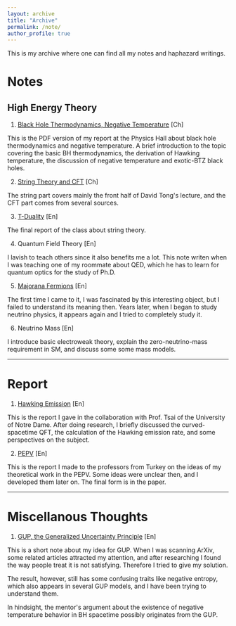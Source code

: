```yaml
---
layout: archive
title: "Archive"
permalink: /note/
author_profile: true
---
```


This is my archive where one can find all my notes and haphazard writings. 

# Notes
## High Energy Theory
 
1. [Black Hole Thermodynamics, Negative Temperature](../files/BH-T.pdf) [Ch]

This is the PDF version of my report at the Physics Hall about black hole thermodynamics and negative temperature. A brief introduction to the topic covering the basic BH thermodynamics, the derivation of Hawking temperature, the discussion of negative temperature and exotic-BTZ black holes. 

2. [String Theory and CFT](../files/stringtheory.pdf) [Ch]

The string part covers mainly the front half of David Tong's lecture, and the CFT part comes from several sources. 

3. [T-Duality](../files/Tduality.pdf) [En]

The final report of the class about string theory. 

4. Quantum Field Theory [En]

I lavish to teach others since it also benefits me a lot. This note writen when I was teaching one of my roommate about QED, which he has to learn for quantum optics for the study of Ph.D.

5. [Majorana Fermions](../files/majorana.pdf) [En]

The first time I came to it, I was fascinated by this interesting object, but I failed to understand its meaning then. Years later, when I began to study neutrino physics, it appears again and I tried to completely study it. 

6. Neutrino Mass [En]

I introduce basic electroweak theory, explain the zero-neutrino-mass requirement in SM, and discuss some some mass models. 

---
# Report
1. [Hawking Emission](../files/hawkingppt.pdf) [En]

This is the report I gave in the collaboration with Prof. Tsai of the University of Notre Dame. After doing research, I briefly discussed the curved-spacetime QFT, the calculation of the Hawking emission rate, and some perspectives on the subject.  

2. [PEPV](../files/pepv.pdf) [En]

This is the report I made to the professors from Turkey on the ideas of my theoretical work in the PEPV. Some ideas were unclear then, and I developed them later on. The final form is in the paper. 



---

# Miscellanous Thoughts 
1. [GUP, the Generalized Uncertainty Principle](../files/GUP.pdf) [En]

This is a short note about my idea for GUP. When I was scanning ArXiv, some related articles attracted my attention, and after researching I found the way people treat it is not satisfying. Therefore I tried to give my solution. 

The result, however, still has some confusing traits like negative entropy, which also appears in several GUP models, and I have been trying to understand them. 

In hindsight, the mentor's argument about the existence of negative temperature behavior in BH spacetime possibly originates from the GUP. 
